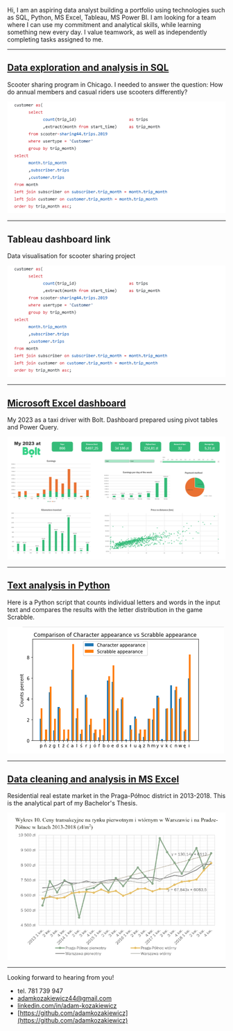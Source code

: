Hi, I am an aspiring data analyst building a portfolio using technologies such as SQL, Python, MS Excel, Tableau, MS Power BI. I am looking for a team where I can use my commitment and analytical skills, while learning something new every day. I value teamwork, as well as independently completing tasks assigned to me.

---


## [Data exploration and analysis in SQL](https://github.com/adamkozakiewicz/portfolio/blob/main/scooter-sharing.sql)
Scooter sharing program in Chicago. I needed to answer the question: How do annual members and casual riders use scooters differently?

[![Scooter sharing - data exploration in SQL](/photos/scooter_sharing2.png)](https://github.com/adamkozakiewicz/portfolio/blob/main/scooter-sharing.sql)
 
---


## Tableau dashboard link
Data visualisation for scooter sharing project

 ![Scooter sharing - Tableau dashboard](/photos/scooter_sharing2.png)
 
---


## [Microsoft Excel dashboard](https://github.com/adamkozakiewicz/portfolio/blob/main/My%202023%20at%20Bolt%20-%20Dashboard.xlsx)
My 2023 as a taxi driver with Bolt. Dashboard prepared using pivot tables and Power Query.

 ![2023 at Bolt - Microsoft Excel dashboard](/photos/bolt_dashboard.png)
 
---


## [Text analysis in Python](https://github.com/adamkozakiewicz/portfolio/blob/main/Text%20analysis.ipynb)
Here is a Python script that counts individual letters and words in the input text and compares the results with the letter distribution in the game Scrabble.

 ![Text analysis in Python](/photos/python_scrabble.png)
 
---


## [Data cleaning and analysis in MS Excel](https://github.com/adamkozakiewicz/portfolio/blob/main/Residential%20real%20estate%20market%20in%20the%20Praga-P%C3%B3%C5%82noc%20district%20in%202013-2018.pdf)
Residential real estate market in the Praga-Północ district in 2013-2018. This is the analytical part of my Bachelor's Thesis.

 ![Residential real estate market](/photos/eastate_market.png)
 
---


Looking forward to hearing from you!

 - tel. 781 739 947 
 - adamkozakiewicz44@gmail.com
 - [linkedin.com/in/adam-kozakiewicz](linkedin.com/in/adam-kozakiewicz)
 - [https://github.com/adamkozakiewicz](https://github.com/adamkozakiewicz)
